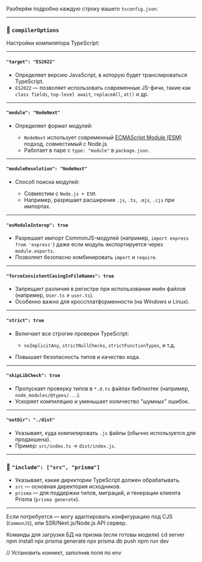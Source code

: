 Разберём подробно каждую строку вашего `tsconfig.json`:

---

### 🔧 `compilerOptions`

Настройки компилятора TypeScript:

---

#### `"target": "ES2022"`

* Определяет версию JavaScript, в которую будет транслироваться TypeScript.
* `ES2022` — позволяет использовать современные JS-фичи, такие как `class fields`, `top-level await`, `replaceAll`, `at()` и др.

---

#### `"module": "NodeNext"`

* Определяет формат модулей:

  * `NodeNext` использует современный [ECMAScript Module (ESM)](https://nodejs.org/api/esm.html) подход, совместимый с Node.js.
  * Работает в паре с `type: "module"` в `package.json`.

---

#### `"moduleResolution": "NodeNext"`

* Способ поиска модулей:

  * Совместим с `Node.js + ESM`.
  * Например, разрешает расширения `.js`, `.ts`, `.mjs`, `.cjs` при импортах.

---

#### `"esModuleInterop": true`

* Разрешает импорт CommonJS-модулей (например, `import express from 'express'`) даже если модуль экспортируется через `module.exports`.
* Позволяет безопасно комбинировать `import` и `require`.

---

#### `"forceConsistentCasingInFileNames": true`

* Запрещает различия в регистре при использовании имён файлов (например, `User.ts` ≠ `user.ts`).
* Особенно важно для кроссплатформенности (на Windows и Linux).

---

#### `"strict": true`

* Включает все строгие проверки TypeScript:

  * `noImplicitAny`, `strictNullChecks`, `strictFunctionTypes`, и т.д.
* Повышает безопасность типов и качество кода.

---

#### `"skipLibCheck": true`

* Пропускает проверку типов в `*.d.ts` файлах библиотек (например, `node_modules/@types/...`).
* Ускоряет компиляцию и уменьшает количество "шумных" ошибок.

---

#### `"outDir": "./dist"`

* Указывает, куда компилировать `.js` файлы (обычно используется для продакшена).
* Пример: `src/index.ts` → `dist/index.js`.

---

### 📂 `"include": ["src", "prisma"]`

* Указывает, какие директории TypeScript должен обрабатывать.
* `src` — основная директория исходников.
* `prisma` — для поддержки типов, миграций, и генерации клиента Prisma (`prisma generate`).

---

Если потребуется — могу адаптировать конфигурацию под CJS (`CommonJS`), или SSR/Next.js/Node.js API сервер.

Команды для загрузки БД на призма (если готовы модели)
cd server
npm install
npx prisma generate
npx prisma db push
npm run dev

// Установить коннект, заполнив поля по env